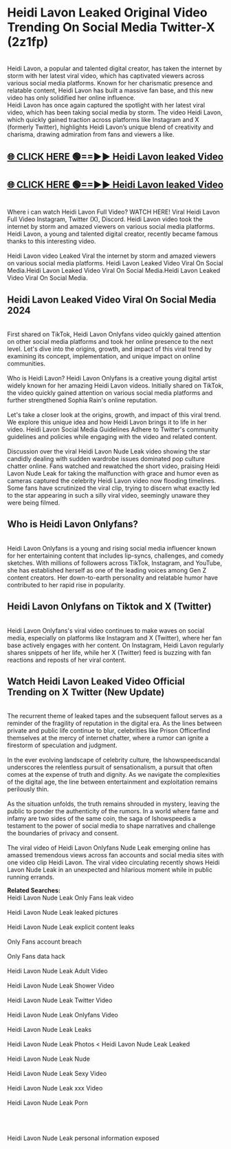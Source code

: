# Heidi Lavon Leaked Original Video Trending On Social Media Twitter-X (2z1fp)

<br>
Heidi Lavon, a popular and talented digital creator, has taken the internet by storm with her latest viral video, which has captivated viewers across various social media platforms. Known for her charismatic presence and relatable content, Heidi Lavon has built a massive fan base, and this new video has only solidified her online influence.
<br>
Heidi Lavon has once again captured the spotlight with her latest viral video, which has been taking social media by storm. The video Heidi Lavon, which quickly gained traction across platforms like Instagram and X (formerly Twitter), highlights Heidi Lavon’s unique blend of creativity and charisma, drawing admiration from fans and viewers a like.
<br>

## [🌐 CLICK HERE 🟢==►►  Heidi Lavon leaked Video ](https://onlyclips.site?title=Heidi_Lavon&ref=git)

## [🌐 CLICK HERE 🟢==►►  Heidi Lavon leaked Video ](https://onlyclips.site?title=Heidi_Lavon&ref=git)



<br>
Where i can watch Heidi Lavon Full Video? WATCH HERE! Viral Heidi Lavon Full Video Instagram, Twitter (X), Discord. Heidi Lavon video took the internet by storm and amazed viewers on various social media platforms. Heidi Lavon, a young and talented digital creator, recently became famous thanks to this interesting video.
<br><br>
Heidi Lavon video Leaked Viral the internet by storm and amazed viewers on various social media platforms. Heidi Lavon Leaked Video Viral On Social Media.Heidi Lavon Leaked Video Viral On Social Media.Heidi Lavon Leaked Video Viral On Social Media.
<br>

<h2>Heidi Lavon Leaked Video Viral On Social Media 2024</h2>
<br>
First shared on TikTok, Heidi Lavon Onlyfans video quickly gained attention on other social media platforms and took her online presence to the next level. Let's dive into the origins, growth, and impact of this viral trend by examining its concept, implementation, and unique impact on online communities.
<br><br>
Who is Heidi Lavon? Heidi Lavon Onlyfans is a creative young digital artist widely known for her amazing Heidi Lavon videos. Initially shared on TikTok, the video quickly gained attention on various social media platforms and further strengthened Sophia Rain's online reputation.
<br><br>
Let's take a closer look at the origins, growth, and impact of this viral trend. We explore this unique idea and how Heidi Lavon brings it to life in her video. Heidi Lavon Social Media Guidelines Adhere to Twitter's community guidelines and policies while engaging with the video and related content.
<br><br>
Discussion over the viral Heidi Lavon Nude Leak video showing the star candidly dealing with sudden wardrobe issues dominated pop culture chatter online. Fans watched and rewatched the short video, praising Heidi Lavon Nude Leak for taking the malfunction with grace and humor even as cameras captured the celebrity Heidi Lavon video now flooding timelines. Some fans have scrutinized the viral clip, trying to discern what exactly led to the star appearing in such a silly viral video, seemingly unaware they were being filmed.
<br>

<h2>Who is Heidi Lavon Onlyfans?</h2>
<br>
Heidi Lavon Onlyfans is a young and rising social media influencer known for her entertaining content that includes lip-syncs, challenges, and comedy sketches. With millions of followers across TikTok, Instagram, and YouTube, she has established herself as one of the leading voices among Gen Z content creators. Her down-to-earth personality and relatable humor have contributed to her rapid rise in popularity.
<br>
<h2>Heidi Lavon Onlyfans on Tiktok and X (Twitter)</h2>
<br>
Heidi Lavon Onlyfans's viral video continues to make waves on social media, especially on platforms like Instagram and X (Twitter), where her fan base actively engages with her content. On Instagram, Heidi Lavon regularly shares snippets of her life, while her X (Twitter) feed is buzzing with fan reactions and reposts of her viral content.
<br>
<h2>Watch Heidi Lavon Leaked Video Official Trending on X Twitter (New Update)</h2>
<br>
The recurrent theme of leaked tapes and the subsequent fallout serves as a reminder of the fragility of reputation in the digital era. As the lines between private and public life continue to blur, celebrities like Prison Officerfind themselves at the mercy of internet chatter, where a rumor can ignite a firestorm of speculation and judgment.
<br><br>
In the ever evolving landscape of celebrity culture, the Ishowspeedscandal underscores the relentless pursuit of sensationalism, a pursuit that often comes at the expense of truth and dignity. As we navigate the complexities of the digital age, the line between entertainment and exploitation remains perilously thin.
<br><br>
As the situation unfolds, the truth remains shrouded in mystery, leaving the public to ponder the authenticity of the rumors. In a world where fame and infamy are two sides of the same coin, the saga of Ishowspeedis a testament to the power of social media to shape narratives and challenge the boundaries of privacy and consent.
<br><br>
The viral video of Heidi Lavon Onlyfans Nude Leak emerging online has amassed tremendous views across fan accounts and social media sites with one video clip Heidi Lavon. The viral video circulating recently shows Heidi Lavon Nude Leak in an unexpected and hilarious moment while in public running errands.
<br>

<strong>Related Searches:</strong>
<br>
Heidi Lavon Nude Leak Only Fans leak video
<br><br>
Heidi Lavon Nude Leak leaked pictures
<br><br>
Heidi Lavon Nude Leak explicit content leaks
<br><br>
Only Fans account breach
<br><br>
Only Fans data hack
<br><br>
Heidi Lavon Nude Leak Adult Video
<br><br>
Heidi Lavon Nude Leak Shower Video
<br><br>
Heidi Lavon Nude Leak Twitter Video
<br><br>
Heidi Lavon Nude Leak Onlyfans Video
<br><br>
Heidi Lavon Nude Leak Leaks
<br><br>
Heidi Lavon Nude Leak Photos
<
Heidi Lavon Nude Leak Leaked
<br><br>
Heidi Lavon Nude Leak Nude
<br><br>
Heidi Lavon Nude Leak Sexy Video
<br><br>
Heidi Lavon Nude Leak xxx Video
<br><br>
Heidi Lavon Nude Leak Porn
<br><br>

<br><br>
Heidi Lavon Nude Leak personal information exposed